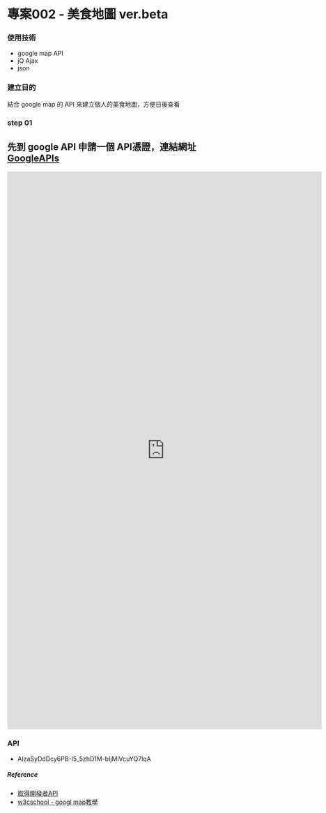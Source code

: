 # 專案002 - 美食地圖 ver.beta

### 使用技術
- google map API
- jQ Ajax
- json

### 建立目的
結合 google map 的 API 來建立個人的美食地圖，方便日後查看

### step 01
先到 google API 申請一個 API憑證，連結網址[GoogleAPIs](https://console.developers.google.com/apis/credentials?project=foodmap-1350)
---

<iframe width="722" height="1280" src="https://xd.adobe.com/embed/00f9572c-5ee4-4379-b07a-e877f7f1da0e/" frameborder="0" allowfullscreen></iframe>


### API
- AIzaSyDdDcy6PB-I5_5zhD1M-bIjMiVcuYQ7lqA

##### Reference
- [取得開發者API](https://blog.gtwang.org/programming/obtaining-api-key-from-google-developers-console/)
- [w3cschool - googl map教學](http://www.w3schools.com/googleapi/google_maps_basic.asp)
